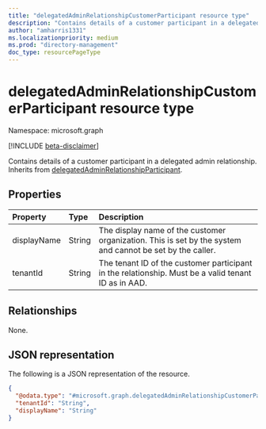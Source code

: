 ```yaml
---
title: "delegatedAdminRelationshipCustomerParticipant resource type"
description: "Contains details of a customer participant in a delegated admin relationship."
author: "amharris1331"
ms.localizationpriority: medium
ms.prod: "directory-management"
doc_type: resourcePageType
---
```


# delegatedAdminRelationshipCustomerParticipant resource type

Namespace: microsoft.graph

[!INCLUDE [beta-disclaimer](../../includes/beta-disclaimer.md)]

Contains details of a customer participant in a delegated admin relationship. Inherits from [delegatedAdminRelationshipParticipant](delegatedAdminRelationshipParticipant.md).

## Properties
|Property|Type|Description|
|:---|:---|:---|
|displayName|String|The display name of the customer organization. This is set by the system and cannot be set by the caller.|
|tenantId|String|The tenant ID of the customer participant in the relationship. Must be a valid tenant ID as in AAD.|

## Relationships
None.

## JSON representation
The following is a JSON representation of the resource.
<!-- {
  "blockType": "resource",
  "@odata.type": "microsoft.graph.delegatedAdminRelationshipCustomerParticipant"
}
-->
``` json
{
  "@odata.type": "#microsoft.graph.delegatedAdminRelationshipCustomerParticipant",
  "tenantId": "String",
  "displayName": "String"
}
```

